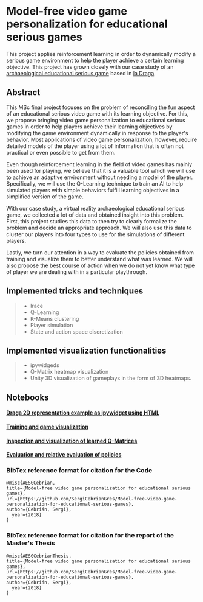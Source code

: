 # Model-free video game personalization for educational serious games

This project applies reinforcement learning in order to dynamically modify a serious game environment to help the player achieve a certain learning objective. This project has grown closely with our case study of an [archaeological educational serious game](http://www.iiia.csic.es/draga/downloads.html) based in [la Draga](http://www.iiia.csic.es/draga/).

## Abstract

This MSc final project focuses on the problem of reconciling the fun aspect of an educational serious video game with its learning objective. For this, we propose bringing video game personalization to educational serious games in order to help players achieve their learning objectives by modifying the game environment dynamically in response to the player's behavior. Most applications of video game personalization, however, require detailed models of the player using a lot of information that is often not practical or even possible to get from them.

Even though reinforcement learning in the field of video games has mainly been used for playing, we believe that it is a valuable tool which we will use to achieve an adaptive environment without needing a model of the player. Specifically, we will use the Q-Learning technique to train an AI to help simulated players with simple behaviors fulfill learning objectives in a simplified version of the game.

With our case study, a virtual reality archaeological educational serious game, we collected a lot of data and obtained insight into this problem. First, this project studies this data to then try to clearly formalize the problem and decide an appropriate approach. We will also use this data to cluster our players into four types to use for the simulations of different players.

Lastly, we turn our attention in a way to evaluate the policies obtained from training and visualize them to better understand what was learned. We will also propose the best course of action when we do not yet know what type of player we are dealing with in a particular playthrough.

## Implemented tricks and techniques

> - Irace
> - Q-Learning
> - K-Means clustering
> - Player simulation
> - State and action space discretization

## Implemented visualization functionalities

> - ipywidgeds
> - Q-Matrix heatmap visualization
> - Unity 3D visualization of gameplays in the form of 3D heatmaps.

## Notebooks

#### [Draga 2D representation example as ipywidget using HTML](https://github.com/SergiCebrianGres/Model-free-video-game-personalization-for-educational-serious-games/blob/master/Code/Draga.ipynb)

#### [Training and game visualization](https://github.com/SergiCebrianGres/Model-free-video-game-personalization-for-educational-serious-games/blob/master/Code/game_learning.ipynb)

#### [Inspection and visualization of learned Q-Matrices](https://github.com/SergiCebrianGres/Model-free-video-game-personalization-for-educational-serious-games/blob/master/Code/Q%20inspection.ipynb)

#### [Evaluation and relative evaluation of policies](https://github.com/SergiCebrianGres/Model-free-video-game-personalization-for-educational-serious-games/blob/master/Code/learning_evaluation.ipynb)


### BibTex reference format for citation for the Code
```
@misc{AESGCebrian,
title={Model-free video game personalization for educational serious games},
url={https://github.com/SergiCebrianGres/Model-free-video-game-personalization-for-educational-serious-games},
author={Cebrián, Sergi},
  year={2018}
}
```
### BibTex reference format for citation for the report of the Master's Thesis

```
@misc{AESGCebrianThesis,
title={Model-free video game personalization for educational serious games},
url={https://github.com/SergiCebrianGres/Model-free-video-game-personalization-for-educational-serious-games},
author={Cebrián, Sergi},
  year={2018}
}
```
